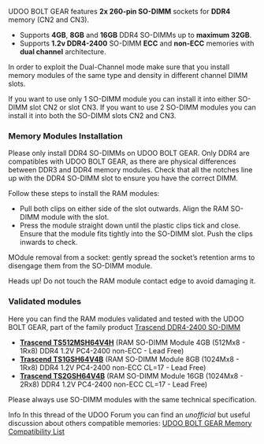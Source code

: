 UDOO BOLT GEAR features **2x 260-pin SO-DIMM** sockets for **DDR4** memory (CN2 and CN3).

* Supports **4GB**, **8GB** and **16GB** DDR4 SO-DIMMs up to **maximum 32GB**.
* Supports **1.2v DDR4-2400** SO-DIMM **ECC** and **non-ECC** memories with **dual channel** architecture.

In order to exploit the Dual-Channel mode make sure that you install memory modules of the same type and density in different channel DIMM slots.

If you want to use only 1 SO-DIMM module you can install it into either SO-DIMM slot CN2 or slot CN3.
If you want to use 2 SO-DIMM modules you can install it into both the SO-DIMM slots CN2 and CN3.

### Memory Modules Installation

Please only install DDR4 SO-DIMMs on UDOO BOLT GEAR. Only DDR4 are compatibles with UDOO BOLT GEAR, as there are physical differences between DDR3 and DDR4 memory modules. Check that all the notches line up with the DDR4 SO-DIMM slot to ensure you have the correct DIMM.

Follow these steps to install the RAM modules:
* Pull both clips on either side of the slot outwards. Align the RAM SO-DIMM module with the slot.
* Press the module straight down until the plastic clips tick and close. Ensure that the module fits tightly into the SO-DIMM slot. Push the clips inwards to check.

MOdule removal from a socket: gently spread the socket’s retention arms to disengage them from the SO-DIMM module.  

<span class="label label-warning">Heads up!</span> Do not touch the RAM module contact edge to avoid damaging it.

### Validated modules

Here you can find the RAM modules validated and tested with the UDOO BOLT GEAR, part of the family product [Trascend DDR4-2400 SO-DIMM](https://www.transcend-info.com/Embedded/Products/No-1110)

* **[Trascend TS512MSH64V4H](https://shop.udoo.org/4gb-so-dimm-ddr4-2400mhz.html)** (RAM SO-DIMM Module 4GB (512Mx8 - 1Rx8) DDR4 1.2V PC4-2400 non-ECC - Lead Free)
* **[Trascend TS1GSH64V4B](https://shop.udoo.org/8gb-so-dimm-ddr4-2400mhz.html)** (RAM SO-DIMM Module 8GB (1024Mx8 - 1Rx8) DDR4 1.2V PC4-2400 non-ECC CL=17 - Lead Free)
* **[Trascend TS2GSH64V4B](https://shop.udoo.org/16gb-so-dimm-ddr4-2400mhz.html)** (RAM SO-DIMM Module 16GB (1024Mx8 - 2Rx8) DDR4 1.2V PC4-2400 non-ECC CL=17 - Lead Free)

Please always use SO-DIMM modules with the same technical specification.

<span class="label label-info">Info</span> In this thread of the UDOO Forum you can find an *unofficial* but useful discussion about others compatible memories: [UDOO BOLT GEAR Memory Compatibility List](https://www.udoo.org/forum/threads/udoo-bolt-memory-compatibility-list.27216/)
